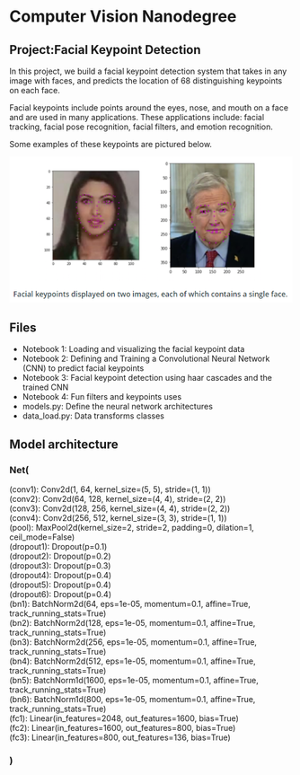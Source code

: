 # Computer Vision Nanodegree
## Project:Facial Keypoint Detection
In this project, we build a facial keypoint detection system that takes in any image with faces, and predicts the location of 68 distinguishing keypoints on each face.

Facial keypoints include points around the eyes, nose, and mouth on a face and are used in many applications. These applications include: facial tracking, facial pose recognition, facial filters, and emotion recognition.

Some examples of these keypoints are pictured below.

![](readme-image/image-description.png)

## Files
- Notebook 1: Loading and visualizing the facial keypoint data
- Notebook 2: Defining and Training a Convolutional Neural Network (CNN) to predict facial keypoints
- Notebook 3: Facial keypoint detection using haar cascades and the trained CNN
- Notebook 4: Fun filters and keypoints uses
- models.py: Define the neural network architectures
- data_load.py: Data transforms classes

## Model architecture
### Net(<br>
  (conv1): Conv2d(1, 64, kernel_size=(5, 5), stride=(1, 1))<br>
  (conv2): Conv2d(64, 128, kernel_size=(4, 4), stride=(2, 2))<br>
  (conv3): Conv2d(128, 256, kernel_size=(4, 4), stride=(2, 2))<br>
  (conv4): Conv2d(256, 512, kernel_size=(3, 3), stride=(1, 1))<br>
  (pool): MaxPool2d(kernel_size=2, stride=2, padding=0, dilation=1, ceil_mode=False)<br>
  (dropout1): Dropout(p=0.1)<br>
  (dropout2): Dropout(p=0.2)<br>
  (dropout3): Dropout(p=0.3)<br>
  (dropout4): Dropout(p=0.4)<br>
  (dropout5): Dropout(p=0.4)<br>
  (dropout6): Dropout(p=0.4)<br>
  (bn1): BatchNorm2d(64, eps=1e-05, momentum=0.1, affine=True, track_running_stats=True)<br>
  (bn2): BatchNorm2d(128, eps=1e-05, momentum=0.1, affine=True, track_running_stats=True)<br>
  (bn3): BatchNorm2d(256, eps=1e-05, momentum=0.1, affine=True, track_running_stats=True)<br>
  (bn4): BatchNorm2d(512, eps=1e-05, momentum=0.1, affine=True, track_running_stats=True)<br>
  (bn5): BatchNorm1d(1600, eps=1e-05, momentum=0.1, affine=True, track_running_stats=True)<br>
  (bn6): BatchNorm1d(800, eps=1e-05, momentum=0.1, affine=True, track_running_stats=True)<br>
  (fc1): Linear(in_features=2048, out_features=1600, bias=True)<br>
  (fc2): Linear(in_features=1600, out_features=800, bias=True)<br>
  (fc3): Linear(in_features=800, out_features=136, bias=True)<br>
### )
